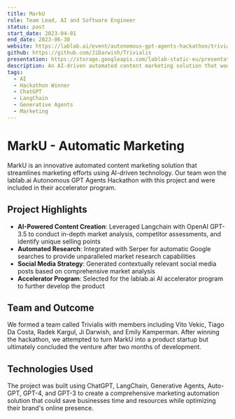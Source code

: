 ```yaml
---
title: MarkU
role: Team Lead, AI and Software Engineer
status: past
start_date: 2023-04-01
end_date: 2023-06-30
website: https://lablab.ai/event/autonomous-gpt-agents-hackathon/trivialis/marku-automatic-marketing
github: https://github.com/JiDarwish/Trivialis
presentation: https://storage.googleapis.com/lablab-static-eu/presentations%2Fsubmissions%2Fclh3uhu5y006r3b6mr4sw2sxx%2Fclh3uhu5y006r3b6mr4sw2sxx-1682890490192.pdf
description: An AI-driven automated content marketing solution that won the lablab.ai Autonomous GPT Agents Hackathon and was included in their accelerator program.
tags:
  - AI
  - Hackathon Winner
  - ChatGPT
  - LangChain
  - Generative Agents
  - Marketing
---
```


# MarkU - Automatic Marketing

MarkU is an innovative automated content marketing solution that streamlines marketing efforts using AI-driven technology. Our team won the lablab.ai Autonomous GPT Agents Hackathon with this project and were included in their accelerator program.

## Project Highlights

- **AI-Powered Content Creation**: Leveraged Langchain with OpenAI GPT-3.5 to conduct in-depth market analysis, competitor assessments, and identify unique selling points
- **Automated Research**: Integrated with Serper for automatic Google searches to provide unparalleled market research capabilities
- **Social Media Strategy**: Generated contextually relevant social media posts based on comprehensive market analysis
- **Accelerator Program**: Selected for the lablab.ai AI accelerator program to further develop the product

## Team and Outcome

We formed a team called Trivialis with members including Vito Vekic, Tiago Da Costa, Radek Kargul, Ji Darwish, and Emily Kamperman. After winning the hackathon, we attempted to turn MarkU into a product startup but ultimately concluded the venture after two months of development.

## Technologies Used

The project was built using ChatGPT, LangChain, Generative Agents, Auto-GPT, GPT-4, and GPT-3 to create a comprehensive marketing automation solution that could save businesses time and resources while optimizing their brand's online presence. 